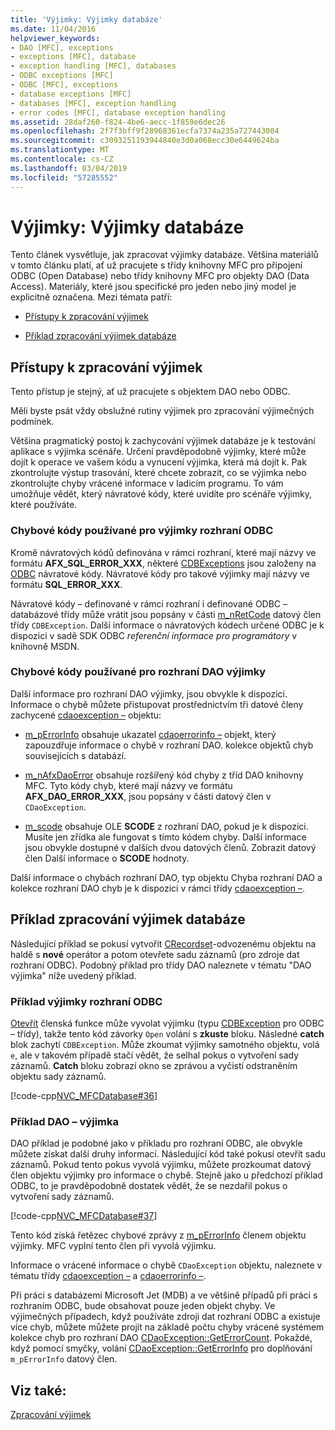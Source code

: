 ```yaml
---
title: 'Výjimky: Výjimky databáze'
ms.date: 11/04/2016
helpviewer_keywords:
- DAO [MFC], exceptions
- exceptions [MFC], database
- exception handling [MFC], databases
- ODBC exceptions [MFC]
- ODBC [MFC], exceptions
- database exceptions [MFC]
- databases [MFC], exception handling
- error codes [MFC], database exception handling
ms.assetid: 28daf260-f824-4be6-aecc-1f859e6dec26
ms.openlocfilehash: 2f7f3bff9f28968361ecfa7374a235a727443004
ms.sourcegitcommit: c3093251193944840e3d0a068ecc30e6449624ba
ms.translationtype: MT
ms.contentlocale: cs-CZ
ms.lasthandoff: 03/04/2019
ms.locfileid: "57285552"
---
```

# <a name="exceptions-database-exceptions"></a>Výjimky: Výjimky databáze

Tento článek vysvětluje, jak zpracovat výjimky databáze. Většina materiálů v tomto článku platí, ať už pracujete s třídy knihovny MFC pro připojení ODBC (Open Database) nebo třídy knihovny MFC pro objekty DAO (Data Access). Materiály, které jsou specifické pro jeden nebo jiný model je explicitně označena. Mezi témata patří:

- [Přístupy k zpracování výjimek](#_core_approaches_to_exception_handling)

- [Příklad zpracování výjimek databáze](#_core_a_database_exception.2d.handling_example)

##  <a name="_core_approaches_to_exception_handling"></a> Přístupy k zpracování výjimek

Tento přístup je stejný, ať už pracujete s objektem DAO nebo ODBC.

Měli byste psát vždy obslužné rutiny výjimek pro zpracování výjimečných podmínek.

Většina pragmatický postoj k zachycování výjimek databáze je k testování aplikace s výjimka scénáře. Určení pravděpodobně výjimky, které může dojít k operace ve vašem kódu a vynucení výjimka, která má dojít k. Pak zkontrolujte výstup trasování, které chcete zobrazit, co se výjimka nebo zkontrolujte chyby vrácené informace v ladicím programu. To vám umožňuje vědět, který návratové kódy, které uvidíte pro scénáře výjimky, které používáte.

### <a name="error-codes-used-for-odbc-exceptions"></a>Chybové kódy používané pro výjimky rozhraní ODBC

Kromě návratových kódů definována v rámci rozhraní, které mají názvy ve formátu **AFX_SQL_ERROR_XXX**, některé [CDBExceptions](../mfc/reference/cdbexception-class.md) jsou založeny na [ODBC](../data/odbc/odbc-basics.md) návratové kódy. Návratové kódy pro takové výjimky mají názvy ve formátu **SQL_ERROR_XXX**.

Návratové kódy – definované v rámci rozhraní i definované ODBC – databázové třídy může vrátit jsou popsány v části [m_nRetCode](../mfc/reference/cdbexception-class.md#m_nretcode) datový člen třídy `CDBException`. Další informace o návratových kódech určené ODBC je k dispozici v sadě SDK ODBC *referenční informace pro programátory* v knihovně MSDN.

### <a name="error-codes-used-for-dao-exceptions"></a>Chybové kódy používané pro rozhraní DAO výjimky

Další informace pro rozhraní DAO výjimky, jsou obvykle k dispozici. Informace o chybě můžete přistupovat prostřednictvím tři datové členy zachycené [cdaoexception –](../mfc/reference/cdaoexception-class.md) objektu:

- [m_pErrorInfo](../mfc/reference/cdaoexception-class.md#m_perrorinfo) obsahuje ukazatel [cdaoerrorinfo –](../mfc/reference/cdaoerrorinfo-structure.md) objekt, který zapouzdřuje informace o chybě v rozhraní DAO. kolekce objektů chyb souvisejících s databází.

- [m_nAfxDaoError](../mfc/reference/cdaoexception-class.md#m_nafxdaoerror) obsahuje rozšířený kód chyby z tříd DAO knihovny MFC. Tyto kódy chyb, které mají názvy ve formátu **AFX_DAO_ERROR_XXX**, jsou popsány v části datový člen v `CDaoException`.

- [m_scode](../mfc/reference/cdaoexception-class.md#m_scode) obsahuje OLE **SCODE** z rozhraní DAO, pokud je k dispozici. Musíte jen zřídka ale fungovat s tímto kódem chyby. Další informace jsou obvykle dostupné v dalších dvou datových členů. Zobrazit datový člen Další informace o **SCODE** hodnoty.

Další informace o chybách rozhraní DAO, typ objektu Chyba rozhraní DAO a kolekce rozhraní DAO chyb je k dispozici v rámci třídy [cdaoexception –](../mfc/reference/cdaoexception-class.md).

##  <a name="_core_a_database_exception.2d.handling_example"></a> Příklad zpracování výjimek databáze

Následující příklad se pokusí vytvořit [CRecordset](../mfc/reference/crecordset-class.md)-odvozenému objektu na haldě s **nové** operátor a potom otevřete sadu záznamů (pro zdroje dat rozhraní ODBC). Podobný příklad pro třídy DAO naleznete v tématu "DAO výjimka" níže uvedený příklad.

### <a name="odbc-exception-example"></a>Příklad výjimky rozhraní ODBC

[Otevřít](../mfc/reference/crecordset-class.md#open) členská funkce může vyvolat výjimku (typu [CDBException](../mfc/reference/cdbexception-class.md) pro ODBC – třídy), takže tento kód závorky `Open` volání s **zkuste** bloku. Následné **catch** blok zachytí `CDBException`. Může zkoumat výjimky samotného objektu, volá `e`, ale v takovém případě stačí vědět, že selhal pokus o vytvoření sady záznamů. **Catch** bloku zobrazí okno se zprávou a vyčistí odstraněním objektu sady záznamů.

[!code-cpp[NVC_MFCDatabase#36](../mfc/codesnippet/cpp/exceptions-database-exceptions_1.cpp)]

### <a name="dao-exception-example"></a>Příklad DAO – výjimka

DAO příklad je podobné jako v příkladu pro rozhraní ODBC, ale obvykle můžete získat další druhy informací. Následující kód také pokusí otevřít sadu záznamů. Pokud tento pokus vyvolá výjimku, můžete prozkoumat datový člen objektu výjimky pro informace o chybě. Stejně jako u předchozí příklad ODBC, to je pravděpodobně dostatek vědět, že se nezdařil pokus o vytvoření sady záznamů.

[!code-cpp[NVC_MFCDatabase#37](../mfc/codesnippet/cpp/exceptions-database-exceptions_2.cpp)]

Tento kód získá řetězec chybové zprávy z [m_pErrorInfo](../mfc/reference/cdaoexception-class.md#m_perrorinfo) členem objektu výjimky. MFC vyplní tento člen při vyvolá výjimku.

Informace o vrácené informace o chybě `CDaoException` objektu, naleznete v tématu třídy [cdaoexception –](../mfc/reference/cdaoexception-class.md) a [cdaoerrorinfo –](../mfc/reference/cdaoerrorinfo-structure.md).

Při práci s databázemi Microsoft Jet (MDB) a ve většině případů při práci s rozhraním ODBC, bude obsahovat pouze jeden objekt chyby. Ve výjimečných případech, když používáte zdroji dat rozhraní ODBC a existuje více chyb, můžete můžete projít na základě počtu chyby vrácené systémem kolekce chyb pro rozhraní DAO [CDaoException::GetErrorCount](../mfc/reference/cdaoexception-class.md#geterrorcount). Pokaždé, když pomocí smyčky, volání [CDaoException::GetErrorInfo](../mfc/reference/cdaoexception-class.md#geterrorinfo) pro doplňování `m_pErrorInfo` datový člen.

## <a name="see-also"></a>Viz také:

[Zpracování výjimek](../mfc/exception-handling-in-mfc.md)
